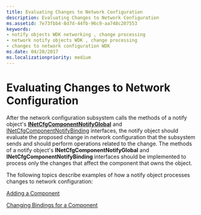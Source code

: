 ```yaml
---
title: Evaluating Changes to Network Configuration
description: Evaluating Changes to Network Configuration
ms.assetid: 7e73fbb4-8d7d-44fb-96c9-aa748c207553
keywords:
- notify objects WDK networking , change processing
- network notify objects WDK , change processing
- changes to network configuration WDK
ms.date: 04/20/2017
ms.localizationpriority: medium
---
```


# Evaluating Changes to Network Configuration





After the network configuration subsystem calls the methods of a notify object's [**INetCfgComponentNotifyGlobal**](/previous-versions/windows/hardware/network/ff547733(v=vs.85)) and [INetCfgComponentNotifyBinding](/previous-versions/windows/hardware/network/ff547730(v=vs.85)) interfaces, the notify object should evaluate the proposed change in network configuration that the subsystem sends and should perform operations related to the change. The methods of a notify object's **INetCfgComponentNotifyGlobal** and **INetCfgComponentNotifyBinding** interfaces should be implemented to process only the changes that affect the component that owns the object.

The following topics describe examples of how a notify object processes changes to network configuration:

[Adding a Component](adding-a-component.md)

[Changing Bindings for a Component](changing-bindings-for-a-component.md)

 

